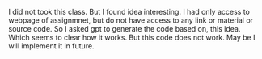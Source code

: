 I did not took this class. 
But I found idea interesting.
I had only access to webpage of assignmnet,
  but do not have access to any link or material
  or source code.
So I asked gpt to generate the code based on,
   this idea. Which seems to clear how it works.
But this code does not work.
May be I will implement it in future.
